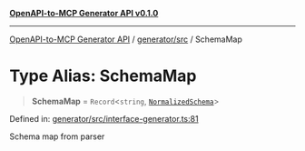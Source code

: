[**OpenAPI-to-MCP Generator API v0.1.0**](../../../README.md)

***

[OpenAPI-to-MCP Generator API](../../../modules.md) / [generator/src](../README.md) / SchemaMap

# Type Alias: SchemaMap

> **SchemaMap** = `Record`\<`string`, [`NormalizedSchema`](../interfaces/NormalizedSchema.md)\>

Defined in: [generator/src/interface-generator.ts:81](https://github.com/salacoste/openapi-mcp-generator/blob/fda5c6400a831cddbad9eacd652e11b2f7410b22/packages/generator/src/interface-generator.ts#L81)

Schema map from parser
